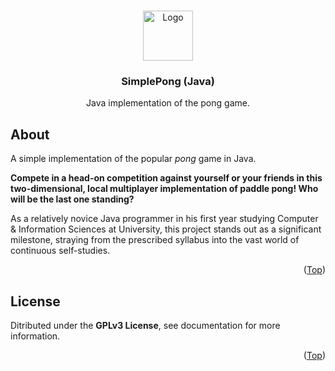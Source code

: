 
<a name="start"></a>

<!-- HEADER -->

<br />
<div align="center">
  <a href="https://github.com/mpiet-za/TileTower">
    <img src="https://avatars.githubusercontent.com/u/63480247?v=4" alt="Logo" width="80" height="80">
  </a>

<h3 align="center">SimplePong (Java)</h3>

  <p align="center">
    Java implementation of the pong game.
  </p>
</div>

<!-- INFORMATION -->

## About

A simple implementation of the popular *pong* game in Java.

**Compete in a head-on competition against yourself or your friends in this two-dimensional, local multiplayer implementation of paddle pong! Who will be the last one standing?**

As a relatively novice Java programmer in his first year studying Computer & Information Sciences at University, this project stands out as a significant milestone, straying from the prescribed syllabus into the vast world of continuous self-studies. 

<p align="right">(<a href="#start">Top</a>)</p>

<!-- LICENSE -->

## License

Ditributed under the **GPLv3 License**, see documentation for more information.

<p align="right">(<a href="#start">Top</a>)</p>